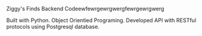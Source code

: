 Ziggy's Finds Backend Codeewfewrgewrgwergfewrgewrgwerg

Built with Python. Object Orientied Programing. Developed API with RESTful protocols using Postgresql database. 
